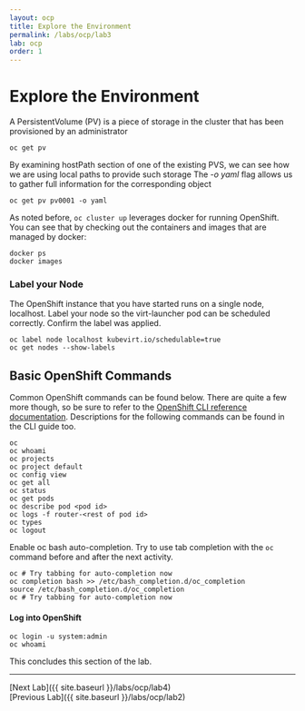 ```yaml
---
layout: ocp
title: Explore the Environment
permalink: /labs/ocp/lab3
lab: ocp
order: 1
---
```


# Explore the Environment

A PersistentVolume (PV) is a piece of storage in the cluster that has been provisioned by an administrator

```
oc get pv
```

By examining hostPath section of one of the existing PVS, we can see how we are using local paths to provide such storage
The *-o yaml* flag allows us to gather full information for the corresponding object

```
oc get pv pv0001 -o yaml
```

As noted before, `oc cluster up` leverages docker for running
OpenShift. You can see that by checking out the containers and
images that are managed by docker:

```
docker ps
docker images
```

### Label your Node

The OpenShift instance that you have started runs on a single node, localhost.
Label your node so the virt-launcher pod can be scheduled correctly. Confirm the label was applied.

```
oc label node localhost kubevirt.io/schedulable=true
oc get nodes --show-labels
```

## Basic OpenShift Commands

Common OpenShift commands can be found below. There are quite a few more though, so be sure to refer to the [OpenShift CLI reference documentation](https://docs.openshift.org/latest/cli_reference/basic_cli_operations.html#cli-reference-basic-cli-operations). Descriptions for the following commands can be found in the CLI guide too.

```
oc
oc whoami
oc projects
oc project default
oc config view
oc get all
oc status
oc get pods
oc describe pod <pod id>
oc logs -f router-<rest of pod id>
oc types
oc logout
```

Enable oc bash auto-completion. Try to use tab completion with the `oc` command before and after the next activity.

```
oc # Try tabbing for auto-completion now
oc completion bash >> /etc/bash_completion.d/oc_completion
source /etc/bash_completion.d/oc_completion
oc # Try tabbing for auto-completion now
```

#### Log into OpenShift

```
oc login -u system:admin
oc whoami
```

This concludes this section of the lab.

---

[Next Lab]({{ site.baseurl }}/labs/ocp/lab4)\
[Previous Lab]({{ site.baseurl }}/labs/ocp/lab2)
